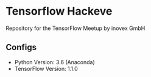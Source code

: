 # Tensorflow Hackeve

Repository for the TensorFlow Meetup by inovex GmbH


## Configs
- Python Version: 3.6 (Anaconda)
- TensorFlow Version: 1.1.0